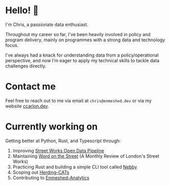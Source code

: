 # Hello! 👋

I'm Chris, a passionate data enthusiast.

Throughout my career so far, I've been heavily involved in policy and program delivery, mainly on programmes with a strong data and technology focus.

I've always had a knack for understanding data from a policy/operational perspective, and now I’m eager to apply my technical skills to tackle data challenges directly.

# Contact me

Feel free to reach out to me via email at `chris@enmeshed.dev` or via my website [ccarlon.dev](https://www.ccarlon.dev).

# Currently working on

Getting better at Python, Rust, and Typescript through:

1. Improving [Street Works Open Data Pipeline](https://github.com/CHRISCARLON/Open-Street-Works-Data-Pipeline)
2. Maintaining [Word on the Street](https://word-on-the-street.evidence.app) (A Monthly Review of London's Street Works)
3. Practicing Rust and building a simple CLI tool called [Nebby](https://github.com/CHRISCARLON/nebby)
4. Scoping out [Herding-CATs](https://github.com/CHRISCARLON/Herding-CATs)
5. Contributing to [Enmeshed-Analytics](https://www.enmeshed.dev)
